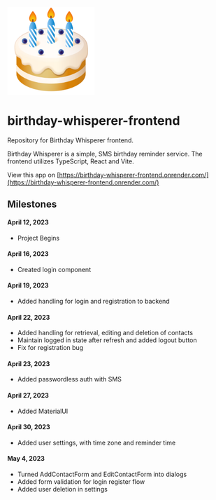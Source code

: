 <img src="./logo.png" alt="crage" style="width:200px;"/>

# birthday-whisperer-frontend

Repository for Birthday Whisperer frontend.

Birthday Whisperer is a simple, SMS birthday reminder service. The frontend utilizes TypeScript, React and Vite.

View this app on [https://birthday-whisperer-frontend.onrender.com/](https://birthday-whisperer-frontend.onrender.com/)

## Milestones

#### April 12, 2023
- Project Begins

#### April 16, 2023
- Created login component

#### April 19, 2023
- Added handling for login and registration to backend

#### April 22, 2023
- Added handling for retrieval, editing and deletion of contacts
- Maintain logged in state after refresh and added logout button
- Fix for registration bug

#### April 23, 2023
- Added passwordless auth with SMS

#### April 27, 2023
- Added MaterialUI

#### April 30, 2023
- Added user settings, with time zone and reminder time

#### May 4, 2023
- Turned AddContactForm and EditContactForm into dialogs
- Added form validation for login register flow
- Added user deletion in settings
